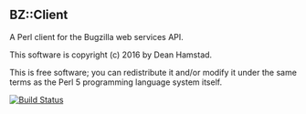 BZ::Client
----------

A Perl client for the Bugzilla web services API.

This software is copyright (c) 2016 by Dean Hamstad.

This is free software; you can redistribute it and/or modify it under
the same terms as the Perl 5 programming language system itself.

[![Build Status](https://travis-ci.org/djzort/BZ-Client.svg?branch=v2.0)](https://travis-ci.org/djzort/BZ-Client)
